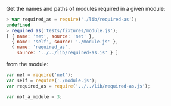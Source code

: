 Get the names and paths of modules required in a given module:
```javascript
> var required_as = require('./lib/required-as');
undefined
> required_as('tests/fixtures/module.js');
[ { name: 'net', source: 'net' },
  { name: 'self', source: './module.js' },
  { name: 'required_as',
    source: '../../lib/required-as.js' } ]
```
from the module:
```javascript
var net = require('net');
var self = require('./module.js');
var required_as = require('../../lib/required-as.js');

var not_a_module = 3;
```
